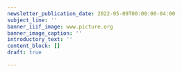 ```yaml
---
newsletter_publication_date: 2022-05-09T00:00:00-04:00
subject_line: ''
banner_iiif_image: www.picture.org
banner_image_caption: ''
introductory_text: ''
content_block: []
draft: true

---
```

